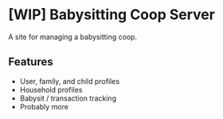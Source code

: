 # [WIP] Babysitting Coop Server
A site for managing a babysitting coop.

## Features
* User, family, and child profiles
* Household profiles
* Babysit / transaction tracking
* Probably more

